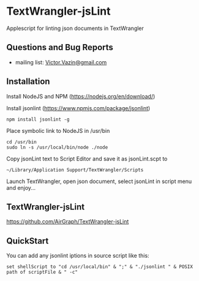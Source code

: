 # TextWrangler-jsLint
Applescript for linting json documents in TextWrangler

## Questions and Bug Reports
* mailing list: Victor.Vazin@gmail.com

## Installation
Install NodeJS and NPM (https://nodejs.org/en/download/) 

Install jsonlint (https://www.npmjs.com/package/jsonlint)
```
npm install jsonlint -g
```
Place symbolic link to NodeJS in /usr/bin
```
cd /usr/bin
sudo ln -s /usr/local/bin/node ./node
```
Copy jsonLint text to Script Editor and save it as jsonLint.scpt to
```
~/Library/Application Support/TextWrangler/Scripts
```
Launch TextWrangler, open json document, select jsonLint in script menu and enjoy...

## TextWrangler-jsLint
https://github.com/AirGraph/TextWrangler-jsLint

## QuickStart
You can add any jsonlint iptions in source script like this:
```
set shellScript to "cd /usr/local/bin" & ";" & "./jsonlint " & POSIX path of scriptFile & " -c"
```
